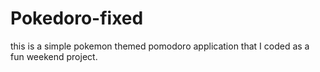 # Pokedoro-fixed
this is a simple pokemon themed pomodoro application that I coded as a fun weekend project.
